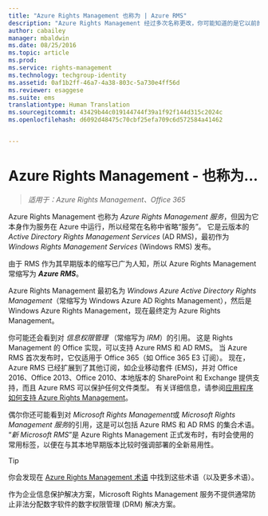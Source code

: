```yaml
---
title: "Azure Rights Management 也称为 | Azure RMS"
description: "Azure Rights Management 经过多次名称更改，你可能知道的是它以前的名称。"
author: cabailey
manager: mbaldwin
ms.date: 08/25/2016
ms.topic: article
ms.prod: 
ms.service: rights-management
ms.technology: techgroup-identity
ms.assetid: 0af1b2ff-46a7-4a38-803c-5a730e4ff56d
ms.reviewer: esaggese
ms.suite: ems
translationtype: Human Translation
ms.sourcegitcommit: 43429b44c019144744f39a1f92f144d315c2024c
ms.openlocfilehash: d6092d48475c70cbf25efa709c6d572584a41462


---
```



# Azure Rights Management - 也称为...

>*适用于：Azure Rights Management、Office 365*


Azure Rights Management 也称为 *Azure Rights Management 服务*，但因为它本身作为服务在 Azure 中运行，所以经常在名称中省略“服务”。 它是云版本的 *Active Directory Rights Management Services* (AD RMS)，最初作为 *Windows Rights Management Services* (Windows RMS) 发布。

由于 RMS 作为其早期版本的缩写已广为人知，所以 Azure Rights Management 常缩写为 ***Azure RMS***。

Azure Rights Management 最初名为 *Windows Azure Active Directory Rights Management*（常缩写为 Windows Azure AD Rights Management），然后是 Windows Azure Rights Management，现在最终定为 Azure Rights Management。

你可能还会看到对 *信息权限管理* （常缩写为 *IRM*）的引用。 这是 Rights Management 的 Office 实现，可以支持 Azure RMS 和 AD RMS。  当 Azure RMS 首次发布时，它仅适用于 Office 365（如 Office 365 E3 订阅）。 现在，Azure RMS 已经扩展到了其他订阅，如企业移动套件 (EMS)，并对 Office 2016、Office 2013、Office 2010、本地版本的 SharePoint 和 Exchange 提供支持，而且 Azure RMS 可以保护任何文件类型。 有关详细信息，请参阅[应用程序如何支持 Azure Rights Management](applications-support.md)。

偶尔你还可能看到对 *Microsoft Rights Management*或 *Microsoft Rights Management 服务*的引用，这是可以包括 Azure RMS 和 AD RMS 的集合术语。  “*新 Microsoft RMS*”是 Azure Rights Management 正式发布时，有时会使用的常用标签，以便在与其本地早期版本比较时强调部署的全新易用性。

> [!TIP]
> 你会发现在 [Azure Rights Management 术语](../get-started/terminology.md) 中找到这些术语（以及更多术语）。

作为企业信息保护解决方案，Microsoft Rights Management 服务不提供通常防止非法分配数字软件的数字权限管理 (DRM) 解决方案。 




<!--HONumber=Aug16_HO4-->


